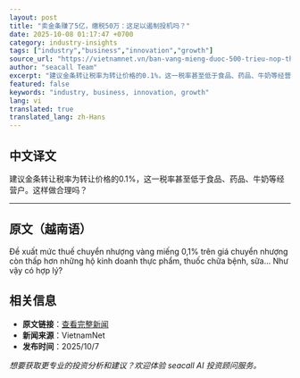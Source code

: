 ```yaml
---
layout: post
title: "卖金条赚了5亿，缴税50万：这足以遏制投机吗？"
date: 2025-10-08 01:17:47 +0700
category: industry-insights
tags: ["industry","business","innovation","growth"]
source_url: "https://vietnamnet.vn/ban-vang-mieng-duoc-500-trieu-nop-thue-500-nghin-co-du-ngan-dau-co-2449454.html"
author: "seacall Team"
excerpt: "建议金条转让税率为转让价格的0.1%，这一税率甚至低于食品、药品、牛奶等经营户。这样做合理吗？..."
featured: false
keywords: "industry, business, innovation, growth"
lang: vi
translated: true
translated_lang: zh-Hans
---
```


## 中文译文

建议金条转让税率为转让价格的0.1%，这一税率甚至低于食品、药品、牛奶等经营户。这样做合理吗？

---

## 原文（越南语）

Đề xuất mức thuế chuyển nhượng vàng miếng 0,1% trên giá chuyển nhượng còn thấp hơn những hộ kinh doanh thực phẩm, thuốc chữa bệnh, sữa... Như vậy có hợp lý?

## 相关信息

- **原文链接**：[查看完整新闻](https://vietnamnet.vn/ban-vang-mieng-duoc-500-trieu-nop-thue-500-nghin-co-du-ngan-dau-co-2449454.html)
- **新闻来源**：VietnamNet
- **发布时间**：2025/10/7

*想要获取更专业的投资分析和建议？欢迎体验 seacall AI 投资顾问服务。*